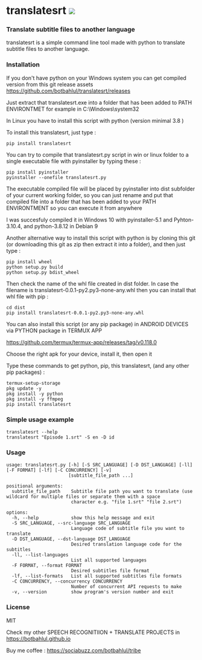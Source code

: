 # translatesrt <a href="https://pypi.python.org/pypi/translatesrt"><img src="https://img.shields.io/pypi/v/translatesrt.svg"></img></a>

### Translate subtitle files to another language
translatesrt is a simple command line tool made with python to translate subtitle files to another language.

### Installation
If you don't have python on your Windows system you can get compiled version from this git release assets
https://github.com/botbahlul/translatesrt/releases

Just extract that translatesrt.exe into a folder that has been added to PATH ENVIRONTMET for example in C:\Windows\system32

In Linux you have to install this script with python (version minimal 3.8 ) 

To install this translatesrt, just type :
```
pip install translatesrt
```

You can try to compile that translatesrt.py script in win or linux folder to a single executable file with pyinstaller by typing these :
```
pip install pyinstaller
pyinstaller --onefile translatesrt.py
```

The executable compiled file will be placed by pyinstaller into dist subfolder of your current working folder, so you can just rename and put that compiled file into a folder that has been added to your PATH ENVIRONTMENT so you can execute it from anywhere

I was succesfuly compiled it in Windows 10 with pyinstaller-5.1 and Pyhton-3.10.4, and python-3.8.12 in Debian 9

Another alternative way to install this script with python is by cloning this git (or downloading this git as zip then extract it into a folder), and then just type :

```
pip install wheel
python setup.py build
python setup.py bdist_wheel
```

Then check the name of the whl file created in dist folder. In case the filename is translatesrt-0.0.1-py2.py3-none-any.whl then you can install that whl file with pip :
```
cd dist
pip install translatesrt-0.0.1-py2.py3-none-any.whl
```

You can also install this script (or any pip package) in ANDROID DEVICES via PYTHON package in TERMUX APP

https://github.com/termux/termux-app/releases/tag/v0.118.0

Choose the right apk for your device, install it, then open it

Type these commands to get python, pip, this translatesrt, (and any other pip packages) :

```
termux-setup-storage
pkg update -y
pkg install -y python
pkg install -y ffmpeg
pip install translatesrt
```

### Simple usage example 

```
translatesrt --help
translatesrt "Episode 1.srt" -S en -D id
```

### Usage

```
usage: translatesrt.py [-h] [-S SRC_LANGUAGE] [-D DST_LANGUAGE] [-ll] [-F FORMAT] [-lf] [-C CONCURRENCY] [-v]
                       [subtitle_file_path ...]

positional arguments:
  subtitle_file_path    Subtitle file path you want to translate (use wildcard for multiple files or separate them with a space
                        character e.g. "file 1.srt" "file 2.srt")

options:
  -h, --help            show this help message and exit
  -S SRC_LANGUAGE, --src-language SRC_LANGUAGE
                        Language code of subtitle file you want to translate
  -D DST_LANGUAGE, --dst-language DST_LANGUAGE
                        Desired translation language code for the subtitles
  -ll, --list-languages
                        List all supported languages
  -F FORMAT, --format FORMAT
                        Desired subtitles file format
  -lf, --list-formats   List all supported subtitles file formats
  -C CONCURRENCY, --concurrency CONCURRENCY
                        Number of concurrent API requests to make
  -v, --version         show program's version number and exit
```

### License

MIT

Check my other SPEECH RECOGNITIION + TRANSLATE PROJECTS in https://botbahlul.github.io

Buy me coffee : https://sociabuzz.com/botbahlul/tribe
